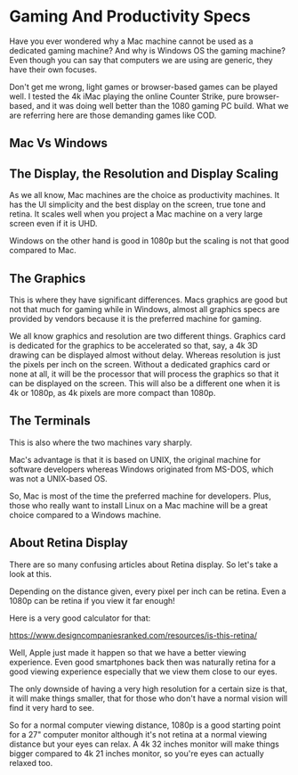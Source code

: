 # Gaming And Productivity Specs
Have you ever wondered why a 
Mac machine cannot be used
as a dedicated gaming machine? And
why is Windows OS the gaming machine?
Even though you can say that computers
we are using are generic, they have their
own focuses.

Don't get me wrong, light games
or browser-based games can be played
well. I tested the 4k iMac playing
the online Counter Strike, pure
browser-based, and it was doing well
better than the 1080 gaming PC build.
What we are referring here are those
demanding games like COD.

## Mac Vs Windows 
## The Display, the Resolution and Display Scaling
As we all know, Mac machines are the choice as
productivity machines. It has the UI
simplicity and the best display on
the screen, true tone and retina.
It scales well when you project
a Mac machine on a very large screen
even if it is UHD.

Windows on the other hand is good
in 1080p but the scaling is not
that good compared to Mac.

## The Graphics
This is where they have significant
differences. Macs graphics are good
but not that much for gaming while
in Windows, almost all graphics specs
are provided by vendors because
it is the preferred machine for gaming.

We all know graphics and resolution are two
different things. Graphics card is dedicated for
the graphics to be accelerated so
that, say, a 4k 3D drawing can be displayed
almost without delay. Whereas resolution
is just the pixels per inch on the screen.
Without a dedicated graphics card or none at all,
it will be the processor that will process
the graphics so that it can be displayed
on the screen. This will also be a different
one when it is 4k or 1080p, as 4k pixels 
are more compact than 1080p.

## The Terminals
This is also where the two machines vary
sharply.

Mac's advantage is that it is based on
UNIX, the original machine for software
developers whereas Windows originated
from MS-DOS, which was not a UNIX-based OS.

So, Mac is most of the time the preferred
machine for developers. Plus, those
who really want to install Linux
on a Mac machine will be a great
choice compared to a Windows machine.

## About Retina Display
There are so many confusing articles
about Retina display. So let's take
a look at this.

Depending on the distance given,
every pixel per inch can be retina.
Even a 1080p can be retina if
you view it far enough! 

Here is a very good calculator for that:

https://www.designcompaniesranked.com/resources/is-this-retina/

Well, Apple just made it happen
so that we have a better viewing experience.
Even good smartphones back then
was naturally retina for a good
viewing experience especially that
we view them close to our eyes.

The only downside of having a very high
resolution for a certain size is that,
it will make things smaller, that for
those who don't have a normal vision
will find it very hard to see.

So for a normal computer viewing
distance, 1080p is a good starting point
for a 27" computer monitor although
it's not retina at a normal viewing
distance but your eyes can relax.
A 4k 32 inches monitor will make things
bigger compared to 4k 21 inches monitor,
so you're eyes can actually relaxed too.
